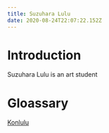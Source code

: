 ```yaml
---
title: Suzuhara Lulu
date: 2020-08-24T22:07:22.152Z
---
```

# Introduction
Suzuhara Lulu is an art student

# Gloassary
[Konlulu](./konlulu)
<netlify-identity/>